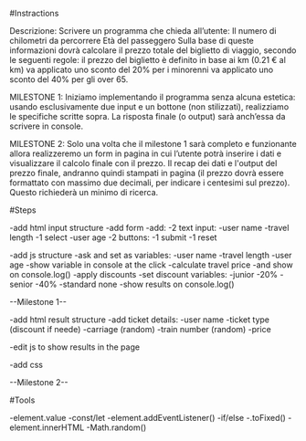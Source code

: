 #Instractions

Descrizione:
Scrivere un programma che chieda all’utente:
Il numero di chilometri da percorrere
Età del passeggero Sulla base di queste informazioni dovrà calcolare il prezzo totale del biglietto di viaggio, secondo le seguenti regole:
il prezzo del biglietto è definito in base ai km (0.21 € al km)
va applicato uno sconto del 20% per i minorenni
va applicato uno sconto del 40% per gli over 65.

MILESTONE 1:
Iniziamo implementando il programma senza alcuna estetica: usando esclusivamente due input e un bottone (non stilizzati), realizziamo le specifiche scritte sopra. La risposta finale (o output) sarà anch’essa da scrivere in console.

MILESTONE 2:
Solo una volta che il milestone 1 sarà completo e funzionante allora realizzeremo un form in pagina in cui l’utente potrà inserire i dati e visualizzare il calcolo finale con il prezzo. Il recap dei dati e l'output del prezzo finale, andranno quindi stampati in pagina (il prezzo dovrà essere formattato con massimo due decimali, per indicare i centesimi sul prezzo). Questo richiederà un minimo di ricerca.



#Steps

-add html input structure
    -add form
        -add:
            -2 text input:
                -user name
                -travel length
            -1 select
                -user age
            -2 buttons:
                -1 submit
                -1 reset

-add js structure
    -ask and set as variables:
        -user name
        -travel length
        -user age
    -show variable in console at the click
    -calculate travel price
        -and show on console.log()
    -apply discounts
        -set discount variables:
            -junior -20%
            -senior -40%
            -standard none
    -show results on console.log()

--Milestone 1--

-add html result structure
    -add ticket details:
        -user name
        -ticket type (discount if neede)
        -carriage (random)
        -train number (random)
        -price

-edit js to show results in the page
         
-add css

--Milestone 2--


#Tools

-element.value
-const/let
-element.addEventListener()
-if/else
-.toFixed()
-element.innerHTML
-Math.random()